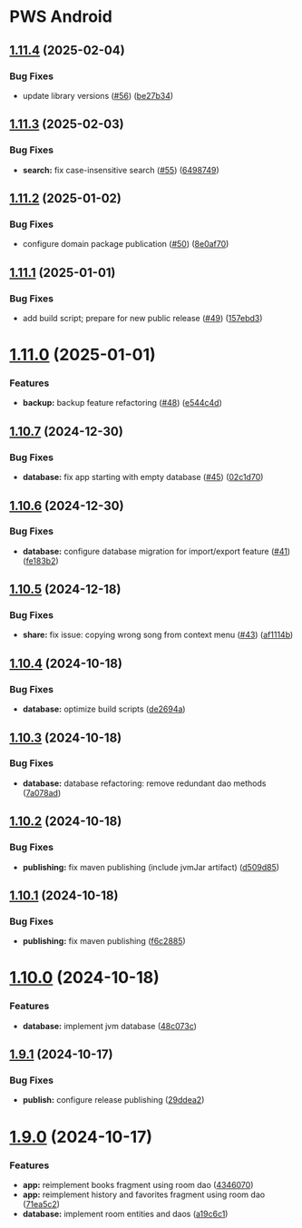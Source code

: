 # PWS Android

## [1.11.4](https://github.com/alelk/pws-android/compare/v1.11.3...v1.11.4) (2025-02-04)


### Bug Fixes

* update library versions ([#56](https://github.com/alelk/pws-android/issues/56)) ([be27b34](https://github.com/alelk/pws-android/commit/be27b346e012da75f5bc714fa3b87075a2bcf145))

## [1.11.3](https://github.com/alelk/pws-android/compare/v1.11.2...v1.11.3) (2025-02-03)


### Bug Fixes

* **search:** fix case-insensitive search ([#55](https://github.com/alelk/pws-android/issues/55)) ([6498749](https://github.com/alelk/pws-android/commit/64987498e68310addc16340a2f03e30f47404628))

## [1.11.2](https://github.com/alelk/pws-android/compare/v1.11.1...v1.11.2) (2025-01-02)


### Bug Fixes

* configure domain package publication ([#50](https://github.com/alelk/pws-android/issues/50)) ([8e0af70](https://github.com/alelk/pws-android/commit/8e0af70cc35d399bbc8ec549b34c150fc73f5d65))

## [1.11.1](https://github.com/alelk/pws-android/compare/v1.11.0...v1.11.1) (2025-01-01)


### Bug Fixes

* add build script; prepare for new public release ([#49](https://github.com/alelk/pws-android/issues/49)) ([157ebd3](https://github.com/alelk/pws-android/commit/157ebd32ff2a0ee2231dcf439d4c15c9eb7e7e31))

# [1.11.0](https://github.com/alelk/pws-android/compare/v1.10.7...v1.11.0) (2025-01-01)


### Features

* **backup:** backup feature refactoring ([#48](https://github.com/alelk/pws-android/issues/48)) ([e544c4d](https://github.com/alelk/pws-android/commit/e544c4db874bb349569cc80ec4dca89f131a982a))

## [1.10.7](https://github.com/alelk/pws-android/compare/v1.10.6...v1.10.7) (2024-12-30)


### Bug Fixes

* **database:** fix app starting with empty database ([#45](https://github.com/alelk/pws-android/issues/45)) ([02c1d70](https://github.com/alelk/pws-android/commit/02c1d706ee744ee11f92f70fefcb1c48fe994daf))

## [1.10.6](https://github.com/alelk/pws-android/compare/v1.10.5...v1.10.6) (2024-12-30)


### Bug Fixes

* **database:** configure database migration for import/export feature ([#41](https://github.com/alelk/pws-android/issues/41)) ([fe183b2](https://github.com/alelk/pws-android/commit/fe183b20935993a543cc0db42068654e07948596))

## [1.10.5](https://github.com/alelk/pws-android/compare/v1.10.4...v1.10.5) (2024-12-18)


### Bug Fixes

* **share:** fix issue: copying wrong song from context menu ([#43](https://github.com/alelk/pws-android/issues/43)) ([af1114b](https://github.com/alelk/pws-android/commit/af1114b84bde242b7bb8cd26bf40f31a9b7afb2b))

## [1.10.4](https://github.com/alelk/pws-android/compare/v1.10.3...v1.10.4) (2024-10-18)


### Bug Fixes

* **database:** optimize build scripts ([de2694a](https://github.com/alelk/pws-android/commit/de2694a38ff7da9446912b691e087a0159c19357))

## [1.10.3](https://github.com/alelk/pws-android/compare/v1.10.2...v1.10.3) (2024-10-18)


### Bug Fixes

* **database:** database refactoring: remove redundant dao methods ([7a078ad](https://github.com/alelk/pws-android/commit/7a078ade9ffa7a62715653fa461d587c5d30c31e))

## [1.10.2](https://github.com/alelk/pws-android/compare/v1.10.1...v1.10.2) (2024-10-18)


### Bug Fixes

* **publishing:** fix maven publishing (include jvmJar artifact) ([d509d85](https://github.com/alelk/pws-android/commit/d509d858a7c540de140255706e06ace1e7a511f8))

## [1.10.1](https://github.com/alelk/pws-android/compare/v1.10.0...v1.10.1) (2024-10-18)


### Bug Fixes

* **publishing:** fix maven publishing ([f6c2885](https://github.com/alelk/pws-android/commit/f6c28852d3aa80781b803a6c4c761f190f55eadc))

# [1.10.0](https://github.com/alelk/pws-android/compare/v1.9.1...v1.10.0) (2024-10-18)


### Features

* **database:** implement jvm database ([48c073c](https://github.com/alelk/pws-android/commit/48c073c737c4b5e6fe389611bcb94d0f7952f4ff))

## [1.9.1](https://github.com/alelk/pws-android/compare/v1.9.0...v1.9.1) (2024-10-17)


### Bug Fixes

* **publish:** configure release publishing ([29ddea2](https://github.com/alelk/pws-android/commit/29ddea2b93f71c95c17dba09f052fc6eb99dd177))

# [1.9.0](https://github.com/alelk/pws-android/compare/v1.8.0...v1.9.0) (2024-10-17)


### Features

* **app:** reimplement books fragment using room dao ([4346070](https://github.com/alelk/pws-android/commit/4346070fe6e34985b59cae36b02fd9157aec8740))
* **app:** reimplement history and favorites fragment using room dao ([71ea5c2](https://github.com/alelk/pws-android/commit/71ea5c2ee01a640d7ece16c57eaecb5bfe025f74))
* **database:** implement room entities and daos ([a19c6c1](https://github.com/alelk/pws-android/commit/a19c6c1d4faf7d48bab22320cafa58ffbe5d6896))
